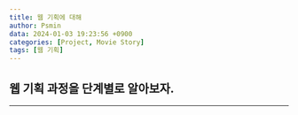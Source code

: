 ```yaml
---
title: 웹 기획에 대해
author: Psmin
data: 2024-01-03 19:23:56 +0900
categories: [Project, Movie Story]
tags: [웹 기획]
---
```


## 웹 기획 과정을 단계별로 알아보자.

---

##
